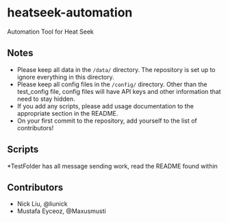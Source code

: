 # heatseek-automation
Automation Tool for Heat Seek

## Notes

* Please keep all data in the `/data/` directory. The repository is set up to ignore everything in this directory.
* Please keep all config files in the `/config/` directory. Other than the test_config file, config files will have API keys and other information that need to stay hidden.
* If you add any scripts, please add usage documentation to the appropriate section in the README.
* On your first commit to the repository, add yourself to the list of contributors!

## Scripts

*TestFolder has all message sending work, read the README found within

## Contributors
* Nick Liu, @liunick
* Mustafa Eyceoz, @Maxusmusti
